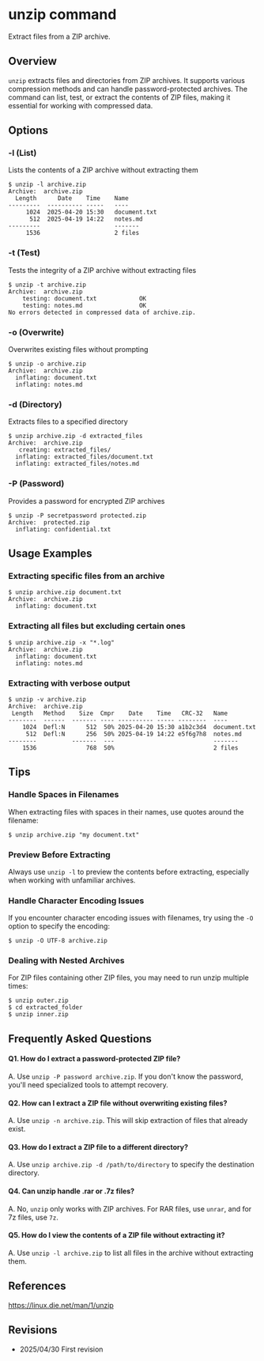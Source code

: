 # unzip command

Extract files from a ZIP archive.

## Overview

`unzip` extracts files and directories from ZIP archives. It supports various compression methods and can handle password-protected archives. The command can list, test, or extract the contents of ZIP files, making it essential for working with compressed data.

## Options

### **-l (List)**

Lists the contents of a ZIP archive without extracting them

```console
$ unzip -l archive.zip
Archive:  archive.zip
  Length      Date    Time    Name
---------  ---------- -----   ----
     1024  2025-04-20 15:30   document.txt
      512  2025-04-19 14:22   notes.md
---------                     -------
     1536                     2 files
```

### **-t (Test)**

Tests the integrity of a ZIP archive without extracting files

```console
$ unzip -t archive.zip
Archive:  archive.zip
    testing: document.txt            OK
    testing: notes.md                OK
No errors detected in compressed data of archive.zip.
```

### **-o (Overwrite)**

Overwrites existing files without prompting

```console
$ unzip -o archive.zip
Archive:  archive.zip
  inflating: document.txt
  inflating: notes.md
```

### **-d (Directory)**

Extracts files to a specified directory

```console
$ unzip archive.zip -d extracted_files
Archive:  archive.zip
   creating: extracted_files/
  inflating: extracted_files/document.txt
  inflating: extracted_files/notes.md
```

### **-P (Password)**

Provides a password for encrypted ZIP archives

```console
$ unzip -P secretpassword protected.zip
Archive:  protected.zip
  inflating: confidential.txt
```

## Usage Examples

### Extracting specific files from an archive

```console
$ unzip archive.zip document.txt
Archive:  archive.zip
  inflating: document.txt
```

### Extracting all files but excluding certain ones

```console
$ unzip archive.zip -x "*.log"
Archive:  archive.zip
  inflating: document.txt
  inflating: notes.md
```

### Extracting with verbose output

```console
$ unzip -v archive.zip
Archive:  archive.zip
 Length   Method    Size  Cmpr    Date    Time   CRC-32   Name
--------  ------  ------- ---- ---------- ----- --------  ----
    1024  Defl:N      512  50% 2025-04-20 15:30 a1b2c3d4  document.txt
     512  Defl:N      256  50% 2025-04-19 14:22 e5f6g7h8  notes.md
--------          -------  ---                            -------
    1536              768  50%                            2 files
```

## Tips

### Handle Spaces in Filenames

When extracting files with spaces in their names, use quotes around the filename:

```console
$ unzip archive.zip "my document.txt"
```

### Preview Before Extracting

Always use `unzip -l` to preview the contents before extracting, especially when working with unfamiliar archives.

### Handle Character Encoding Issues

If you encounter character encoding issues with filenames, try using the `-O` option to specify the encoding:

```console
$ unzip -O UTF-8 archive.zip
```

### Dealing with Nested Archives

For ZIP files containing other ZIP files, you may need to run unzip multiple times:

```console
$ unzip outer.zip
$ cd extracted_folder
$ unzip inner.zip
```

## Frequently Asked Questions

#### Q1. How do I extract a password-protected ZIP file?
A. Use `unzip -P password archive.zip`. If you don't know the password, you'll need specialized tools to attempt recovery.

#### Q2. How can I extract a ZIP file without overwriting existing files?
A. Use `unzip -n archive.zip`. This will skip extraction of files that already exist.

#### Q3. How do I extract a ZIP file to a different directory?
A. Use `unzip archive.zip -d /path/to/directory` to specify the destination directory.

#### Q4. Can unzip handle .rar or .7z files?
A. No, `unzip` only works with ZIP archives. For RAR files, use `unrar`, and for 7z files, use `7z`.

#### Q5. How do I view the contents of a ZIP file without extracting it?
A. Use `unzip -l archive.zip` to list all files in the archive without extracting them.

## References

https://linux.die.net/man/1/unzip

## Revisions

- 2025/04/30 First revision